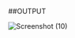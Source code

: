 ##OUTPUT


![Screenshot (10)](https://github.com/user-attachments/assets/e440d66f-0916-4f04-8c14-42f31a72dd6f)

